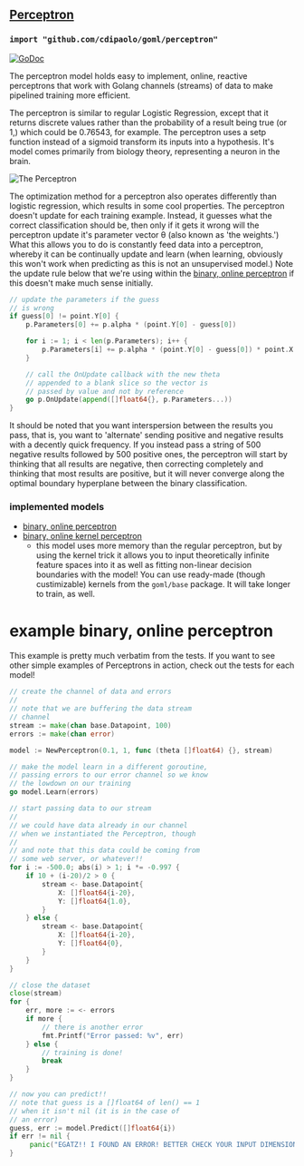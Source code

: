 ## [Perceptron](http://cs229.stanford.edu/notes/cs229-notes6.pdf)
### `import "github.com/cdipaolo/goml/perceptron"`

[![GoDoc](https://godoc.org/github.com/cdipaolo/goml/perceptron?status.svg)](https://godoc.org/github.com/cdipaolo/goml/perceptron)

The perceptron model holds easy to implement, online, reactive perceptrons that work with Golang channels (streams) of data to make pipelined training more efficient.

The perceptron is similar to regular Logistic Regression, except that it returns discrete values rather than the probability of a result being true (or 1,) which could be 0.76543, for example. The perceptron uses a setp function instead of a sigmoid transform its inputs into a hypothesis. It's model comes primarily from biology theory, representing a neuron in the brain.

![The Perceptron](https://upload.wikimedia.org/wikipedia/commons/8/8c/Perceptron_moj.png)

The optimization method for a perceptron also operates differently than logistic regression, which results in some cool properties. The perceptron doesn't update for each training example. Instead, it guesses what the correct classification should be, then only if it gets it wrong will the perceptron update it's parameter vector θ (also known as 'the weights.') What this allows you to do is constantly feed data into a perceptron, whereby it can be continually update and learn (when learning, obviously this won't work when predicting as this is not an unsupervised model.) Note the update rule below that we're using within the [binary, online perceptron](perceptron.go) if this doesn't make much sense initially.

```go
// update the parameters if the guess
// is wrong
if guess[0] != point.Y[0] {
	p.Parameters[0] += p.alpha * (point.Y[0] - guess[0])

	for i := 1; i < len(p.Parameters); i++ {
		p.Parameters[i] += p.alpha * (point.Y[0] - guess[0]) * point.X[i-1]
	}

	// call the OnUpdate callback with the new theta
	// appended to a blank slice so the vector is
	// passed by value and not by reference
	go p.OnUpdate(append([]float64{}, p.Parameters...))
}
```

It should be noted that you want interspersion between the results you pass, that is, you want to 'alternate' sending positive and negative results with a decently quick frequency. If you instead pass a string of 500 negative results followed by 500 positive ones, the perceptron will start by thinking that all results are negative, then correcting completely and thinking that most results are positive, but it will never converge along the optimal boundary hyperplane between the binary classification.

### implemented models

- [binary, online perceptron](perceptron.go)
- [binary, online kernel perceptron](kernel_perceptron.go)
	* this model uses more memory than the regular perceptron, but by using the kernel trick it allows you to input theoretically infinite feature spaces into it as well as fitting non-linear decision boundaries with the model! You can use ready-made (though custimizable) kernels from the `goml/base` package. It will take longer to train, as well.

# example binary, online perceptron

This example is pretty much verbatim from the tests. If you want to see other simple examples of Perceptrons in action, check out the tests for each model!

```go
// create the channel of data and errors
//
// note that we are buffering the data stream
// channel
stream := make(chan base.Datapoint, 100)
errors := make(chan error)

model := NewPerceptron(0.1, 1, func (theta []float64) {}, stream)

// make the model learn in a different goroutine,
// passing errors to our error channel so we know
// the lowdown on our training
go model.Learn(errors)

// start passing data to our stream
//
// we could have data already in our channel
// when we instantiated the Perceptron, though
//
// and note that this data could be coming from
// some web server, or whatever!!
for i := -500.0; abs(i) > 1; i *= -0.997 {
	if 10 + (i-20)/2 > 0 {
		stream <- base.Datapoint{
			X: []float64{i-20},
			Y: []float64{1.0},
		}
	} else {
		stream <- base.Datapoint{
			X: []float64{i-20},
			Y: []float64{0},
	    }
    }
}

// close the dataset
close(stream)
for {
    err, more := <- errors
    if more {
        // there is another error
        fmt.Printf("Error passed: %v", err)
    } else {
        // training is done!
        break
    }
}

// now you can predict!!
// note that guess is a []float64 of len() == 1
// when it isn't nil (it is in the case of 
// an error)
guess, err := model.Predict([]float64{i})
if err != nil {
     panic("EGATZ!! I FOUND AN ERROR! BETTER CHECK YOUR INPUT DIMENSIONS!")
}
```
